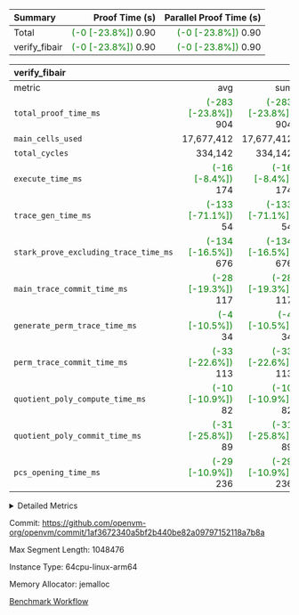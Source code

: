 | Summary | Proof Time (s) | Parallel Proof Time (s) |
|:---|---:|---:|
| Total | <span style='color: green'>(-0 [-23.8%])</span> 0.90 | <span style='color: green'>(-0 [-23.8%])</span> 0.90 |
| verify_fibair | <span style='color: green'>(-0 [-23.8%])</span> 0.90 | <span style='color: green'>(-0 [-23.8%])</span> 0.90 |


| verify_fibair |||||
|:---|---:|---:|---:|---:|
|metric|avg|sum|max|min|
| `total_proof_time_ms ` | <span style='color: green'>(-283 [-23.8%])</span> 904 | <span style='color: green'>(-283 [-23.8%])</span> 904 | <span style='color: green'>(-283 [-23.8%])</span> 904 | <span style='color: green'>(-283 [-23.8%])</span> 904 |
| `main_cells_used     ` |  17,677,412 |  17,677,412 |  17,677,412 |  17,677,412 |
| `total_cycles        ` |  334,142 |  334,142 |  334,142 |  334,142 |
| `execute_time_ms     ` | <span style='color: green'>(-16 [-8.4%])</span> 174 | <span style='color: green'>(-16 [-8.4%])</span> 174 | <span style='color: green'>(-16 [-8.4%])</span> 174 | <span style='color: green'>(-16 [-8.4%])</span> 174 |
| `trace_gen_time_ms   ` | <span style='color: green'>(-133 [-71.1%])</span> 54 | <span style='color: green'>(-133 [-71.1%])</span> 54 | <span style='color: green'>(-133 [-71.1%])</span> 54 | <span style='color: green'>(-133 [-71.1%])</span> 54 |
| `stark_prove_excluding_trace_time_ms` | <span style='color: green'>(-134 [-16.5%])</span> 676 | <span style='color: green'>(-134 [-16.5%])</span> 676 | <span style='color: green'>(-134 [-16.5%])</span> 676 | <span style='color: green'>(-134 [-16.5%])</span> 676 |
| `main_trace_commit_time_ms` | <span style='color: green'>(-28 [-19.3%])</span> 117 | <span style='color: green'>(-28 [-19.3%])</span> 117 | <span style='color: green'>(-28 [-19.3%])</span> 117 | <span style='color: green'>(-28 [-19.3%])</span> 117 |
| `generate_perm_trace_time_ms` | <span style='color: green'>(-4 [-10.5%])</span> 34 | <span style='color: green'>(-4 [-10.5%])</span> 34 | <span style='color: green'>(-4 [-10.5%])</span> 34 | <span style='color: green'>(-4 [-10.5%])</span> 34 |
| `perm_trace_commit_time_ms` | <span style='color: green'>(-33 [-22.6%])</span> 113 | <span style='color: green'>(-33 [-22.6%])</span> 113 | <span style='color: green'>(-33 [-22.6%])</span> 113 | <span style='color: green'>(-33 [-22.6%])</span> 113 |
| `quotient_poly_compute_time_ms` | <span style='color: green'>(-10 [-10.9%])</span> 82 | <span style='color: green'>(-10 [-10.9%])</span> 82 | <span style='color: green'>(-10 [-10.9%])</span> 82 | <span style='color: green'>(-10 [-10.9%])</span> 82 |
| `quotient_poly_commit_time_ms` | <span style='color: green'>(-31 [-25.8%])</span> 89 | <span style='color: green'>(-31 [-25.8%])</span> 89 | <span style='color: green'>(-31 [-25.8%])</span> 89 | <span style='color: green'>(-31 [-25.8%])</span> 89 |
| `pcs_opening_time_ms ` | <span style='color: green'>(-29 [-10.9%])</span> 236 | <span style='color: green'>(-29 [-10.9%])</span> 236 | <span style='color: green'>(-29 [-10.9%])</span> 236 | <span style='color: green'>(-29 [-10.9%])</span> 236 |



<details>
<summary>Detailed Metrics</summary>

|  | verify_program_compile_ms | total_cells | stark_prove_excluding_trace_time_ms | quotient_poly_compute_time_ms | quotient_poly_commit_time_ms | perm_trace_commit_time_ms | pcs_opening_time_ms | main_trace_commit_time_ms |
| --- | --- | --- | --- | --- | --- | --- | --- |
|  | 5 | 65,536 | 33 | 1 | 5 | 0 | 20 | 6 | 

| air_name | rows | quotient_deg | main_cols | interactions | constraints | cells |
| --- | --- | --- | --- | --- | --- | --- |
| AccessAdapterAir<2> |  | 2 |  | 5 | 12 |  | 
| AccessAdapterAir<4> |  | 2 |  | 5 | 12 |  | 
| AccessAdapterAir<8> |  | 2 |  | 5 | 12 |  | 
| FibonacciAir | 32,768 | 1 | 2 |  | 5 | 65,536 | 
| FriReducedOpeningAir |  | 2 |  | 39 | 71 |  | 
| JalRangeCheckAir |  | 2 |  | 9 | 14 |  | 
| NativePoseidon2Air<BabyBearParameters>, 1> |  | 2 |  | 136 | 572 |  | 
| PhantomAir |  | 2 |  | 3 | 5 |  | 
| ProgramAir |  | 1 |  | 1 | 4 |  | 
| VariableRangeCheckerAir |  | 1 |  | 1 | 4 |  | 
| VmAirWrapper<AluNativeAdapterAir, FieldArithmeticCoreAir> |  | 2 |  | 15 | 27 |  | 
| VmAirWrapper<BranchNativeAdapterAir, BranchEqualCoreAir<1> |  | 2 |  | 11 | 25 |  | 
| VmAirWrapper<NativeAdapterAir<2, 0>, PublicValuesCoreAir> |  | 2 |  | 11 | 29 |  | 
| VmAirWrapper<NativeLoadStoreAdapterAir<1>, NativeLoadStoreCoreAir<1> |  | 2 |  | 15 | 20 |  | 
| VmAirWrapper<NativeLoadStoreAdapterAir<4>, NativeLoadStoreCoreAir<4> |  | 2 |  | 15 | 20 |  | 
| VmAirWrapper<NativeVectorizedAdapterAir<4>, FieldExtensionCoreAir> |  | 2 |  | 15 | 27 |  | 
| VmConnectorAir |  | 2 |  | 5 | 11 |  | 
| VolatileBoundaryAir |  | 2 |  | 7 | 19 |  | 

| group | trace_gen_time_ms | total_proof_time_ms | total_cycles | total_cells | stark_prove_excluding_trace_time_ms | quotient_poly_compute_time_ms | quotient_poly_commit_time_ms | perm_trace_commit_time_ms | pcs_opening_time_ms | main_trace_commit_time_ms | main_cells_used | generate_perm_trace_time_ms | execute_time_ms |
| --- | --- | --- | --- | --- | --- | --- | --- | --- | --- | --- | --- | --- | --- |
| verify_fibair | 54 | 904 | 334,142 | 62,474,410 | 676 | 82 | 89 | 113 | 236 | 117 | 17,677,412 | 34 | 174 | 

| group | air_name | rows | prep_cols | perm_cols | main_cols | cells |
| --- | --- | --- | --- | --- | --- | --- |
| verify_fibair | AccessAdapterAir<2> | 131,072 |  | 16 | 11 | 3,538,944 | 
| verify_fibair | AccessAdapterAir<4> | 65,536 |  | 16 | 13 | 1,900,544 | 
| verify_fibair | AccessAdapterAir<8> | 128 |  | 16 | 17 | 4,224 | 
| verify_fibair | FriReducedOpeningAir | 2,048 |  | 84 | 27 | 227,328 | 
| verify_fibair | JalRangeCheckAir | 32,768 |  | 28 | 12 | 1,310,720 | 
| verify_fibair | NativePoseidon2Air<BabyBearParameters>, 1> | 32,768 |  | 312 | 398 | 23,265,280 | 
| verify_fibair | PhantomAir | 16,384 |  | 12 | 6 | 294,912 | 
| verify_fibair | ProgramAir | 8,192 |  | 8 | 10 | 147,456 | 
| verify_fibair | VariableRangeCheckerAir | 262,144 | 2 | 8 | 1 | 2,359,296 | 
| verify_fibair | VmAirWrapper<AluNativeAdapterAir, FieldArithmeticCoreAir> | 262,144 |  | 36 | 29 | 17,039,360 | 
| verify_fibair | VmAirWrapper<BranchNativeAdapterAir, BranchEqualCoreAir<1> | 32,768 |  | 28 | 23 | 1,671,168 | 
| verify_fibair | VmAirWrapper<NativeLoadStoreAdapterAir<1>, NativeLoadStoreCoreAir<1> | 65,536 |  | 40 | 21 | 3,997,696 | 
| verify_fibair | VmAirWrapper<NativeLoadStoreAdapterAir<4>, NativeLoadStoreCoreAir<4> | 32,768 |  | 40 | 27 | 2,195,456 | 
| verify_fibair | VmAirWrapper<NativeVectorizedAdapterAir<4>, FieldExtensionCoreAir> | 32,768 |  | 36 | 38 | 2,424,832 | 
| verify_fibair | VmConnectorAir | 2 | 1 | 16 | 5 | 42 | 
| verify_fibair | VolatileBoundaryAir | 65,536 |  | 20 | 12 | 2,097,152 | 

| group | trace_height_constraint | weighted_sum | threshold |
| --- | --- | --- | --- |
| verify_fibair | 0 | 1,085,444 | 2,013,265,921 | 
| verify_fibair | 1 | 5,411,200 | 2,013,265,921 | 
| verify_fibair | 2 | 542,722 | 2,013,265,921 | 
| verify_fibair | 3 | 5,476,612 | 2,013,265,921 | 
| verify_fibair | 4 | 65,536 | 2,013,265,921 | 
| verify_fibair | 5 | 12,851,850 | 2,013,265,921 | 

| trace_height_constraint | threshold |
| --- | --- |
| 0 | 2,013,265,921 | 

</details>


Commit: https://github.com/openvm-org/openvm/commit/1af3672340a5bf2b440be82a09797152118a7b8a

Max Segment Length: 1048476

Instance Type: 64cpu-linux-arm64

Memory Allocator: jemalloc

[Benchmark Workflow](https://github.com/openvm-org/openvm/actions/runs/15354834491)
